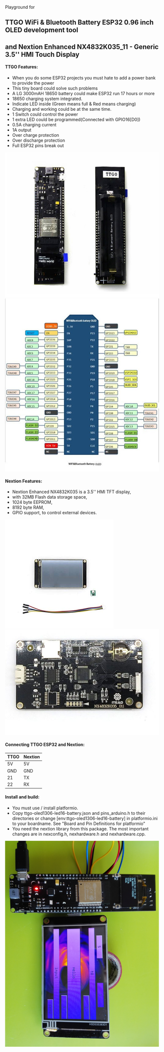 Playground for

## TTGO WiFi & Bluetooth Battery ESP32 0.96 inch OLED development tool  
## and Nextion Enhanced NX4832K035_11 - Generic 3.5'' HMI Touch Display

#### TTGO Features:

* When you do some ESP32 projects you must hate to add a power bank to provide the power   
* This tiny board could solve such problems  
* A LG 3000mAH 18650 battery could make ESP32 run 17 hours or more  
* 18650 charging system integrated.  
* Indicate LED inside (Green means full & Red means charging)  
* Charging and working could be at the same time.  
* 1 Switch could control the power  
* 1 extra LED could be programmed(Connected with GPIO16[D0])  
* 0.5A charging current   
* 1A output   
* Over charge protection   
* Over discharge protection   
* Full ESP32 pins break out 

![TTGO pic](img/ttgo_p0.jpg)
![pinout](img/ttgo_pinout.jpg)

#### Nextion Features:

* Nextion Enhanced NX4832K035 is a 3.5'' HMI TFT display,  
* with 32MB Flash data storage space,  
* 1024 byte EEPROM,  
* 8192 byte RAM,  
* GPIO support, to control external devices.  

![Nextion pic0](img/nex_p0.jpg)
![Nextion pic1](img/nex_p1.jpg)

#### Connecting TTGO ESP32 and Nextion:

TTGO | Nextion
------------ | -------------
5V | 5V
GND | GND
21 | TX
22 | RX

#### Install and build:

* You must use / install platformio.
* Copy ttgo-oled1306-led16-battery.json and pins_arduino.h to their directories or change [env:ttgo-oled1306-led16-battery] in platformio.ini to your boardname. See "Board and Pin Definitions for platformio"
* You need the nextion library from this package. The most important changes are in nexconfig.h, nexhardware.h and nexhardware.cpp.

![In action](img/inaction.jpg)
